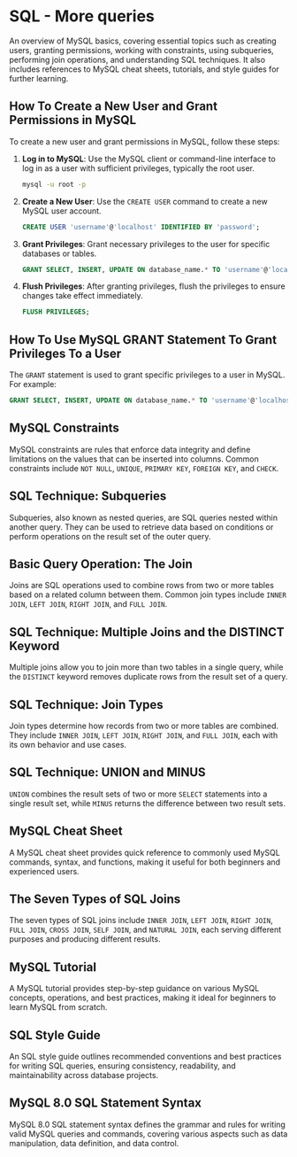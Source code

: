 # SQL - More queries

An overview of MySQL basics, covering essential topics such as creating users, granting permissions, working with constraints, using subqueries, performing join operations, and understanding SQL techniques. It also includes references to MySQL cheat sheets, tutorials, and style guides for further learning.

## How To Create a New User and Grant Permissions in MySQL

To create a new user and grant permissions in MySQL, follow these steps:

1. **Log in to MySQL**: Use the MySQL client or command-line interface to log in as a user with sufficient privileges, typically the root user.
   ```bash
   mysql -u root -p
   ```

2. **Create a New User**: Use the `CREATE USER` command to create a new MySQL user account.
   ```sql
   CREATE USER 'username'@'localhost' IDENTIFIED BY 'password';
   ```

3. **Grant Privileges**: Grant necessary privileges to the user for specific databases or tables.
   ```sql
   GRANT SELECT, INSERT, UPDATE ON database_name.* TO 'username'@'localhost';
   ```

4. **Flush Privileges**: After granting privileges, flush the privileges to ensure changes take effect immediately.
   ```sql
   FLUSH PRIVILEGES;
   ```

## How To Use MySQL GRANT Statement To Grant Privileges To a User

The `GRANT` statement is used to grant specific privileges to a user in MySQL. For example:
```sql
GRANT SELECT, INSERT, UPDATE ON database_name.* TO 'username'@'localhost';
```

## MySQL Constraints

MySQL constraints are rules that enforce data integrity and define limitations on the values that can be inserted into columns. Common constraints include `NOT NULL`, `UNIQUE`, `PRIMARY KEY`, `FOREIGN KEY`, and `CHECK`.

## SQL Technique: Subqueries

Subqueries, also known as nested queries, are SQL queries nested within another query. They can be used to retrieve data based on conditions or perform operations on the result set of the outer query.

## Basic Query Operation: The Join

Joins are SQL operations used to combine rows from two or more tables based on a related column between them. Common join types include `INNER JOIN`, `LEFT JOIN`, `RIGHT JOIN`, and `FULL JOIN`.

## SQL Technique: Multiple Joins and the DISTINCT Keyword

Multiple joins allow you to join more than two tables in a single query, while the `DISTINCT` keyword removes duplicate rows from the result set of a query.

## SQL Technique: Join Types

Join types determine how records from two or more tables are combined. They include `INNER JOIN`, `LEFT JOIN`, `RIGHT JOIN`, and `FULL JOIN`, each with its own behavior and use cases.

## SQL Technique: UNION and MINUS

`UNION` combines the result sets of two or more `SELECT` statements into a single result set, while `MINUS` returns the difference between two result sets.

## MySQL Cheat Sheet

A MySQL cheat sheet provides quick reference to commonly used MySQL commands, syntax, and functions, making it useful for both beginners and experienced users.

## The Seven Types of SQL Joins

The seven types of SQL joins include `INNER JOIN`, `LEFT JOIN`, `RIGHT JOIN`, `FULL JOIN`, `CROSS JOIN`, `SELF JOIN`, and `NATURAL JOIN`, each serving different purposes and producing different results.

## MySQL Tutorial

A MySQL tutorial provides step-by-step guidance on various MySQL concepts, operations, and best practices, making it ideal for beginners to learn MySQL from scratch.

## SQL Style Guide

An SQL style guide outlines recommended conventions and best practices for writing SQL queries, ensuring consistency, readability, and maintainability across database projects.

## MySQL 8.0 SQL Statement Syntax

MySQL 8.0 SQL statement syntax defines the grammar and rules for writing valid MySQL queries and commands, covering various aspects such as data manipulation, data definition, and data control.

